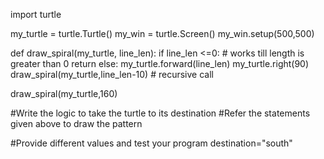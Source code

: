import turtle

my_turtle = turtle.Turtle()
my_win = turtle.Screen()
my_win.setup(500,500)

def draw_spiral(my_turtle, line_len):
    if line_len <=0:             # works till length is greater than 0
        return
    else:
        my_turtle.forward(line_len)
        my_turtle.right(90)
        draw_spiral(my_turtle,line_len-10)   # recursive call

draw_spiral(my_turtle,160)

#Write the logic to take the turtle to its destination
#Refer the statements given above to draw the pattern

#Provide different values and test your program
destination="south"
                        
